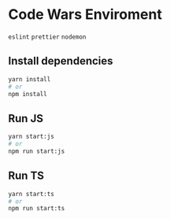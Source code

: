 # Code Wars Enviroment

`eslint` `prettier` `nodemon`

## Install dependencies

```bash
yarn install
# or
npm install
```

## Run JS

```bash
yarn start:js
# or
npm run start:js
```

## Run TS

```bash
yarn start:ts
# or
npm run start:ts
```

